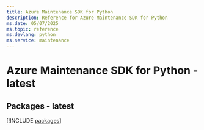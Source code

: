 ```yaml
---
title: Azure Maintenance SDK for Python
description: Reference for Azure Maintenance SDK for Python
ms.date: 05/07/2025
ms.topic: reference
ms.devlang: python
ms.service: maintenance
---
```

# Azure Maintenance SDK for Python - latest
## Packages - latest
[!INCLUDE [packages](maintenance-index.md)]